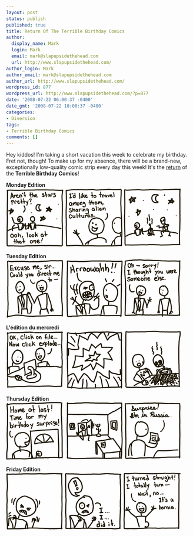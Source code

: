 ```yaml
---
layout: post
status: publish
published: true
title: Return Of The Terrible Birthday Comics
author:
  display_name: Mark
  login: Mark
  email: mark@slapupsidethehead.com
  url: http://www.slapupsidethehead.com/
author_login: Mark
author_email: mark@slapupsidethehead.com
author_url: http://www.slapupsidethehead.com/
wordpress_id: 877
wordpress_url: http://www.slapupsidethehead.com/?p=877
date: '2008-07-22 06:00:37 -0400'
date_gmt: '2008-07-22 10:00:37 -0400'
categories:
- Diversion
tags:
- Terrible Birthday Comics
comments: []
---
```

Hey kiddos! I'm taking a short vacation this week to celebrate my birthday. Fret not, though! To make up for my absence, there will be a brand-new, exceptionally low-quality comic strip every day this week! It's the [return](http://www.slapupsidethehead.com/2007/07/terrible-birthday-comics/ "Actually, I think this year's are worse...") of the **Terrible Birthday Comics**!

**Monday Edition**  
 ![](/wp-content/media/2008/07/tbc-star-gazing.png "Ah, optimism.")

**Tuesday Edition**  
 ![](/wp-content/media/2008/07/tbc-social-mistake.png "What? Why are you looking at me like that?")

**L'édition du mercredi**  
 ![](/wp-content/media/2008/07/tbc-computer-help.png "MS Word has this feature.")

**Thursday Edition**  
 ![](/wp-content/media/2008/07/tbc-birthday-surprise.png "Not that this comes from personal experience or anything. (Weeps softly)")

**Friday Edition**  
 ![](/wp-content/media/2008/07/tbc-ex-gay.png "Don't try this at home, kids.")

